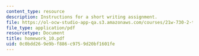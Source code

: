 ```yaml
---
content_type: resource
description: Instructions for a short writing assignment.
file: https://ol-ocw-studio-app-qa.s3.amazonaws.com/courses/21w-730-2-the-creative-spark-fall-2004/0c0bdd269e9bf886c9759d20bf1601fe_homework_10.pdf
file_type: application/pdf
resourcetype: Document
title: homework_10.pdf
uid: 0c0bdd26-9e9b-f886-c975-9d20bf1601fe
---
```

